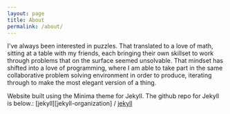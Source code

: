 ```yaml
---
layout: page
title: About
permalink: /about/
---
```


I've always been interested in puzzles. That translated to a love of math, sitting at a table with my friends, each bringing their own skillset to work through problems that on the surface seemed unsolvable. That mindset has shifted into a love of programming, where I am able to take part in the same collaborative problem solving environment in order to produce, iterating through to make the most elegant version of a thing.



Website built using the Minima theme for Jekyll. The github repo for Jekyll is below.:
[jekyll][jekyll-organization] /
[jekyll](https://github.com/jekyll/jekyll)


